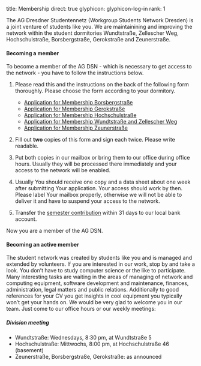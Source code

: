 title: Membership
direct: true
glyphicon: glyphicon-log-in
rank: 1

The AG Dresdner Studentennetz (Workgroup Students Network Dresden) is a joint venture of students like you.
We are maintainining and improving the network within the student dormitories Wundtstraße, Zellescher Weg, Hochschulstraße, Borsbergstraße, Gerokstraße and Zeunerstraße.
#### Becoming a member
To become a member of the AG DSN - which is necessary to get access to the network - you have to follow the instructions below.

1. Please read this and the instructions on the back of the following form thoroughly. Please choose the form according to your dormitory.

    * [Application for Membership Borsbergstraße](/documents/antrag_bor_en.pdf)
    * [Application for Membership Gerokstraße](/documents/antrag_ger_en.pdf)
    * [Application for Membership Hochschulstraße](/documents/antrag_hss_en.pdf)
    * [Application for Membership Wundtstraße and Zellescher Weg](/documents/antrag_wu_en.pdf)
    * [Application for Membership Zeunerstraße](/documents/antrag_zeu_en.pdf)

2. Fill out __two__ copies of this form and sign each twice. Please write readable.
3. Put both copies in our mailbox or bring them to our office during office hours. Usually they will be processed there immediately and your access to the network will be enabled.
4. Usually You should receive one copy and a data sheet about one week after submitting Your application. Your access should work by then. Please label Your mailbox properly, otherwise we will not be able to deliver it and have to suspend your access to the network.
5. Transfer the [semester contribution](/membership/semester_contribution) within 31 days to our local bank account.

Now you are a member of the AG DSN.

#### Becoming an active member
The student network was created by students like you and is managed and extended by volunteers. If you are interested in our work, stop by and take a look. You don’t have to study computer science or the like to participate.
Many interesting tasks are waiting in the areas of managing of network and computing equipment, software development and maintenance, finances, administration, legal matters and public relations.
Additionally to good references for your CV you get insights in cool equipment you typically won’t get your hands on.
We would be very glad to welcome you in our team. Just come to our office hours or our weekly meetings:

##### Division meeting
* Wundtstraße: Wednesdays, 8:30 pm, at Wundtstraße 5
* Hochschulstraße: Mittwochs, 8:00 pm, at Hochschulstraße 46 (basement)
* Zeunerstraße, Borsbergstraße, Gerokstraße: as announced
